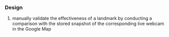 ### Design

1. manually validate the effectiveness of a landmark by conducting a comparison with the stored snapshot of the corresponding live webcam in the Google Map